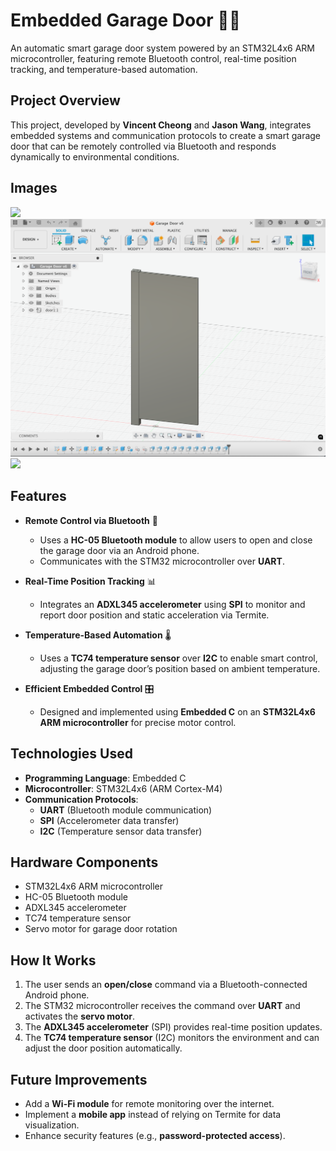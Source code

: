 # Embedded Garage Door 🚪🤖  

An automatic smart garage door system powered by an STM32L4x6 ARM microcontroller, featuring remote Bluetooth control, real-time position tracking, and temperature-based automation.  

## Project Overview  

This project, developed by **Vincent Cheong** and **Jason Wang**, integrates embedded systems and communication protocols to create a smart garage door that can be remotely controlled via Bluetooth and responds dynamically to environmental conditions.  

## Images
<img src="public/garage-door.png" width="600"/>
<img src="public/garage-door2.png" width="600"/>
<img src="public/garage-door3.png" width="600" />

## Features  

- **Remote Control via Bluetooth** 📲  
  - Uses a **HC-05 Bluetooth module** to allow users to open and close the garage door via an Android phone.  
  - Communicates with the STM32 microcontroller over **UART**.  

- **Real-Time Position Tracking** 📊  
  - Integrates an **ADXL345 accelerometer** using **SPI** to monitor and report door position and static acceleration via Termite.  

- **Temperature-Based Automation** 🌡️  
  - Uses a **TC74 temperature sensor** over **I2C** to enable smart control, adjusting the garage door’s position based on ambient temperature.  

- **Efficient Embedded Control** 🎛️  
  - Designed and implemented using **Embedded C** on an **STM32L4x6 ARM microcontroller** for precise motor control.  

## Technologies Used  

- **Programming Language**: Embedded C  
- **Microcontroller**: STM32L4x6 (ARM Cortex-M4)  
- **Communication Protocols**:  
  - **UART** (Bluetooth module communication)  
  - **SPI** (Accelerometer data transfer)  
  - **I2C** (Temperature sensor data transfer)  

## Hardware Components  

- STM32L4x6 ARM microcontroller  
- HC-05 Bluetooth module  
- ADXL345 accelerometer  
- TC74 temperature sensor  
- Servo motor for garage door rotation  

## How It Works  

1. The user sends an **open/close** command via a Bluetooth-connected Android phone.  
2. The STM32 microcontroller receives the command over **UART** and activates the **servo motor**.  
3. The **ADXL345 accelerometer** (SPI) provides real-time position updates.  
4. The **TC74 temperature sensor** (I2C) monitors the environment and can adjust the door position automatically.  

## Future Improvements  

- Add a **Wi-Fi module** for remote monitoring over the internet.  
- Implement a **mobile app** instead of relying on Termite for data visualization.  
- Enhance security features (e.g., **password-protected access**). 